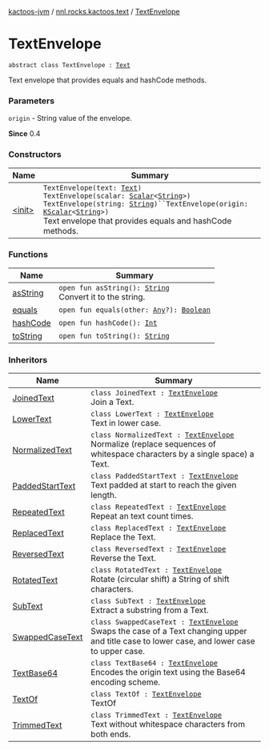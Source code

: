[kactoos-jvm](../../index.md) / [nnl.rocks.kactoos.text](../index.md) / [TextEnvelope](./index.md)

# TextEnvelope

`abstract class TextEnvelope : `[`Text`](../../nnl.rocks.kactoos/-text/index.md)

Text envelope that provides equals and hashCode methods.

### Parameters

`origin` - String value of the envelope.

**Since**
0.4

### Constructors

| Name | Summary |
|---|---|
| [&lt;init&gt;](-init-.md) | `TextEnvelope(text: `[`Text`](../../nnl.rocks.kactoos/-text/index.md)`)`<br>`TextEnvelope(scalar: `[`Scalar`](../../nnl.rocks.kactoos/-scalar/index.md)`<`[`String`](https://kotlinlang.org/api/latest/jvm/stdlib/kotlin/-string/index.html)`>)`<br>`TextEnvelope(string: `[`String`](https://kotlinlang.org/api/latest/jvm/stdlib/kotlin/-string/index.html)`)``TextEnvelope(origin: `[`KScalar`](../../nnl.rocks.kactoos/-k-scalar.md)`<`[`String`](https://kotlinlang.org/api/latest/jvm/stdlib/kotlin/-string/index.html)`>)`<br>Text envelope that provides equals and hashCode methods. |

### Functions

| Name | Summary |
|---|---|
| [asString](as-string.md) | `open fun asString(): `[`String`](https://kotlinlang.org/api/latest/jvm/stdlib/kotlin/-string/index.html)<br>Convert it to the string. |
| [equals](equals.md) | `open fun equals(other: `[`Any`](https://kotlinlang.org/api/latest/jvm/stdlib/kotlin/-any/index.html)`?): `[`Boolean`](https://kotlinlang.org/api/latest/jvm/stdlib/kotlin/-boolean/index.html) |
| [hashCode](hash-code.md) | `open fun hashCode(): `[`Int`](https://kotlinlang.org/api/latest/jvm/stdlib/kotlin/-int/index.html) |
| [toString](to-string.md) | `open fun toString(): `[`String`](https://kotlinlang.org/api/latest/jvm/stdlib/kotlin/-string/index.html) |

### Inheritors

| Name | Summary |
|---|---|
| [JoinedText](../-joined-text/index.md) | `class JoinedText : `[`TextEnvelope`](./index.md)<br>Join a Text. |
| [LowerText](../-lower-text/index.md) | `class LowerText : `[`TextEnvelope`](./index.md)<br>Text in lower case. |
| [NormalizedText](../-normalized-text/index.md) | `class NormalizedText : `[`TextEnvelope`](./index.md)<br>Normalize (replace sequences of whitespace characters by a single space) a Text. |
| [PaddedStartText](../-padded-start-text/index.md) | `class PaddedStartText : `[`TextEnvelope`](./index.md)<br>Text padded at start to reach the given length. |
| [RepeatedText](../-repeated-text/index.md) | `class RepeatedText : `[`TextEnvelope`](./index.md)<br>Repeat an text count times. |
| [ReplacedText](../-replaced-text/index.md) | `class ReplacedText : `[`TextEnvelope`](./index.md)<br>Replace the Text. |
| [ReversedText](../-reversed-text/index.md) | `class ReversedText : `[`TextEnvelope`](./index.md)<br>Reverse the Text. |
| [RotatedText](../-rotated-text/index.md) | `class RotatedText : `[`TextEnvelope`](./index.md)<br>Rotate (circular shift) a String of shift characters. |
| [SubText](../-sub-text/index.md) | `class SubText : `[`TextEnvelope`](./index.md)<br>Extract a substring from a Text. |
| [SwappedCaseText](../-swapped-case-text/index.md) | `class SwappedCaseText : `[`TextEnvelope`](./index.md)<br>Swaps the case of a Text changing upper and title case to lower case, and lower case to upper case. |
| [TextBase64](../-text-base64/index.md) | `class TextBase64 : `[`TextEnvelope`](./index.md)<br>Encodes the origin text using the Base64 encoding scheme. |
| [TextOf](../-text-of/index.md) | `class TextOf : `[`TextEnvelope`](./index.md)<br>TextOf |
| [TrimmedText](../-trimmed-text/index.md) | `class TrimmedText : `[`TextEnvelope`](./index.md)<br>Text without whitespace characters from both ends. |
